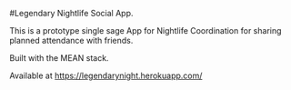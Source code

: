 #Legendary Nightlife Social App.



This is a prototype single sage App for Nightlife Coordination for sharing planned attendance
with friends.

Built with the MEAN stack.


Available at https://legendarynight.herokuapp.com/